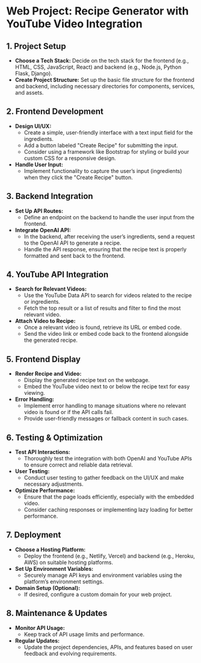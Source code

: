 # Web Project: Recipe Generator with YouTube Video Integration

## 1. Project Setup
- **Choose a Tech Stack:** Decide on the tech stack for the frontend (e.g., HTML, CSS, JavaScript, React) and backend (e.g., Node.js, Python Flask, Django).
- **Create Project Structure:** Set up the basic file structure for the frontend and backend, including necessary directories for components, services, and assets.

## 2. Frontend Development
- **Design UI/UX:**
  - Create a simple, user-friendly interface with a text input field for the ingredients.
  - Add a button labeled "Create Recipe" for submitting the input.
  - Consider using a framework like Bootstrap for styling or build your custom CSS for a responsive design.
- **Handle User Input:**
  - Implement functionality to capture the user’s input (ingredients) when they click the "Create Recipe" button.

## 3. Backend Integration
- **Set Up API Routes:**
  - Define an endpoint on the backend to handle the user input from the frontend.
- **Integrate OpenAI API:**
  - In the backend, after receiving the user’s ingredients, send a request to the OpenAI API to generate a recipe.
  - Handle the API response, ensuring that the recipe text is properly formatted and sent back to the frontend.

## 4. YouTube API Integration
- **Search for Relevant Videos:**
  - Use the YouTube Data API to search for videos related to the recipe or ingredients.
  - Fetch the top result or a list of results and filter to find the most relevant video.
- **Attach Video to Recipe:**
  - Once a relevant video is found, retrieve its URL or embed code.
  - Send the video link or embed code back to the frontend alongside the generated recipe.

## 5. Frontend Display
- **Render Recipe and Video:**
  - Display the generated recipe text on the webpage.
  - Embed the YouTube video next to or below the recipe text for easy viewing.
- **Error Handling:**
  - Implement error handling to manage situations where no relevant video is found or if the API calls fail.
  - Provide user-friendly messages or fallback content in such cases.

## 6. Testing & Optimization
- **Test API Interactions:**
  - Thoroughly test the integration with both OpenAI and YouTube APIs to ensure correct and reliable data retrieval.
- **User Testing:**
  - Conduct user testing to gather feedback on the UI/UX and make necessary adjustments.
- **Optimize Performance:**
  - Ensure that the page loads efficiently, especially with the embedded video.
  - Consider caching responses or implementing lazy loading for better performance.

## 7. Deployment
- **Choose a Hosting Platform:**
  - Deploy the frontend (e.g., Netlify, Vercel) and backend (e.g., Heroku, AWS) on suitable hosting platforms.
- **Set Up Environment Variables:**
  - Securely manage API keys and environment variables using the platform’s environment settings.
- **Domain Setup (Optional):**
  - If desired, configure a custom domain for your web project.

## 8. Maintenance & Updates
- **Monitor API Usage:**
  - Keep track of API usage limits and performance.
- **Regular Updates:**
  - Update the project dependencies, APIs, and features based on user feedback and evolving requirements.

